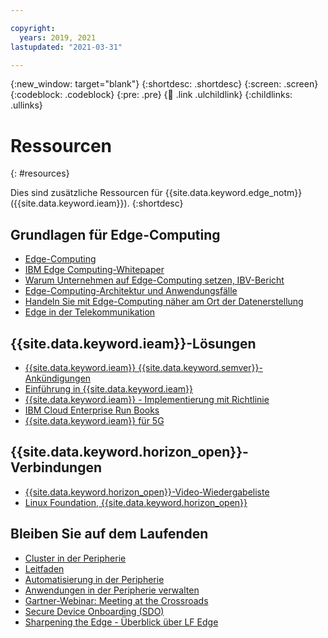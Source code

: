 ```yaml
---

copyright:
  years: 2019, 2021
lastupdated: "2021-03-31"

---
```


{:new_window: target="blank"}
{:shortdesc: .shortdesc}
{:screen: .screen}
{:codeblock: .codeblock}
{:pre: .pre}
{:child: .link .ulchildlink}
{:childlinks: .ullinks}

# Ressourcen 
{: #resources}

Dies sind zusätzliche Ressourcen für {{site.data.keyword.edge_notm}} ({{site.data.keyword.ieam}}).
{:shortdesc}

## Grundlagen für Edge-Computing

* [Edge-Computing](https://www.ibm.com/cloud/what-is-edge-computing)
* [IBM Edge Computing-Whitepaper](https://www.ibm.com/downloads/cas/O8YVJY9Z)
* [Warum Unternehmen auf Edge-Computing setzen, IBV-Bericht](https://www.ibm.com/thought-leadership/institute-business-value/report/edge-computing)
* [Edge-Computing-Architektur und Anwendungsfälle](https://developer.ibm.com/articles/edge-computing-architecture-and-use-cases/)
* [Handeln Sie mit Edge-Computing näher am Ort der Datenerstellung](https://www.ibm.com/resources/guides/edge-computing-industry-use-cases/)
* [Edge in der Telekommunikation](https://developer.ibm.com/articles/edge-computing-architecture-and-use-cases/)

## {{site.data.keyword.ieam}}-Lösungen

* [{{site.data.keyword.ieam}} {{site.data.keyword.semver}}-Ankündigungen](https://www.ibm.com/cloud/blog/announcements/ibm-edge-application-manager-v42-is-now-available)
* [Einführung in {{site.data.keyword.ieam}}](https://www.youtube.com/watch?v=yeb6vX0NQpM&feature=emb_logo)
* [{{site.data.keyword.ieam}} - Implementierung mit Richtlinie](https://vimeo.com/385261159/42d584b65b)
* [IBM Cloud Enterprise Run Books](https://ibm-gsi-ecosystem.github.io/ibm-enterprise-runbooks/install/edgenode/)
* [{{site.data.keyword.ieam}} für 5G](https://www.ibm.com/cloud/edge-computing)

## {{site.data.keyword.horizon_open}}-Verbindungen

* [{{site.data.keyword.horizon_open}}-Video-Wiedergabeliste](https://www.youtube.com/playlist?list=PLgohd895XSUddtseFy4HxCqTqqlYfW8Ix)
* [Linux Foundation, {{site.data.keyword.horizon_open}}](https://www.lfedge.org/projects/openhorizon/)

## Bleiben Sie auf dem Laufenden

* [Cluster in der Peripherie](https://www.ibm.com/cloud/blog/clusters-at-the-edge)
* [Leitfaden](https://www.ibm.com/cloud/architecture/files/ibm-edge-computing-field-guide.pdf)
* [Automatisierung in der Peripherie](https://www.ibm.com/cloud/blog/automation-at-the-edge)
* [Anwendungen in der Peripherie verwalten](https://www.lfedge.org/2021/03/03/how-do-you-manage-applications-on-thousands-of-linux-hosts)
* [Gartner-Webinar: Meeting at the Crossroads](https://www.ibm.com/account/reg/us-en/subscribe?formid=urx-47685e)
* [Secure Device Onboarding (SDO)](https://www.youtube.com/watch?v=2yjF0VABkKs)
* [Sharpening the Edge - Überblick über LF Edge](https://www.lfedge.org/resources/publication-download/)
